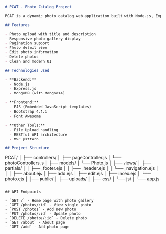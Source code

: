 ```markdown
# PCAT - Photo Catalog Project

PCAT is a dynamic photo catalog web application built with Node.js, Express.js, and MongoDB. It allows users to upload, display, edit, and delete photos with their descriptions.

## Features

- Photo upload with title and description
- Responsive photo gallery display
- Pagination support
- Photo detail view
- Edit photo information
- Delete photos
- Clean and modern UI

## Technologies Used

- **Backend:**
  - Node.js
  - Express.js
  - MongoDB (with Mongoose)
  
- **Frontend:**
  - EJS (Embedded JavaScript templates)
  - Bootstrap 4.4.1
  - Font Awesome
  
- **Other Tools:**
  - File Upload handling
  - RESTful API architecture
  - MVC pattern

## Project Structure

```
PCAT/
│
├── controllers/
│   ├── pageController.js
│   └── photoControllers.js
│
├── models/
│   └── Photo.js
│
├── views/
│   ├── partials/
│   │   ├── _footer.ejs
│   │   ├── _header.ejs
│   │   └── _navigation.ejs
│   │
│   ├── about.ejs
│   ├── add.ejs
│   ├── edit.ejs
│   ├── index.ejs
│   └── photo.ejs
│
├── public/
│   ├── uploads/
│   ├── css/
│   └── js/
│
└── app.js
```

## API Endpoints

- `GET /` - Home page with photo gallery
- `GET /photos/:id` - View single photo
- `POST /photos` - Add new photo
- `PUT /photos/:id` - Update photo
- `DELETE /photos/:id` - Delete photo
- `GET /about` - About page
- `GET /add` - Add photo page
